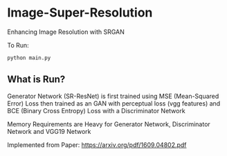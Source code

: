 # Image-Super-Resolution

Enhancing Image Resolution with SRGAN

To Run: 

```bash
python main.py
```

## What is Run?

Generator Network (SR-ResNet) is first trained using MSE (Mean-Squared Error) Loss then trained as an GAN
with perceptual loss (vgg features) and BCE (Binary Cross Entropy) Loss with a Discriminator Network

Memory Requirements are Heavy for Generator Network, Discriminator Network and VGG19 Network

Implemented from Paper: https://arxiv.org/pdf/1609.04802.pdf

